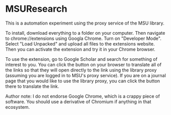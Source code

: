 # MSUResearch
This is a automation experiment using the proxy service of the MSU library.

To install, download everything to a folder on your computer. Then navigate to chrome://extensions using Googla Chrome. Turn on "Developer Mode". Select "Load Unpacked" and upload all files to the extensions website. Then you can activate the extension and try it in your Chrome browser.

To use the extension, go to Google Scholar and search for something of interest to you. You can click the button on your browser to translate all of the links so that they will open directly to the link using the library proxy (assuming you are logged in to MSU's proxy service). If you are on a journal page that you would like to use the library proxy, you can click the button there to translate the link.

Author note: I do not endorse Google Chrome, which is a crappy piece of software. You should use a derivative of Chromium if anything in that ecosystem.
